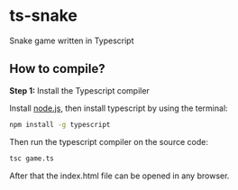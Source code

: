 # ts-snake
Snake game written in Typescript

## How to compile?

**Step 1:** Install the Typescript compiler

Install [node.js](https://nodejs.org), then install typescript by using the terminal:

```bash
npm install -g typescript
```

Then run the typescript compiler on the source code:

```bash
tsc game.ts
```

After that the index.html file can be opened in any browser.
